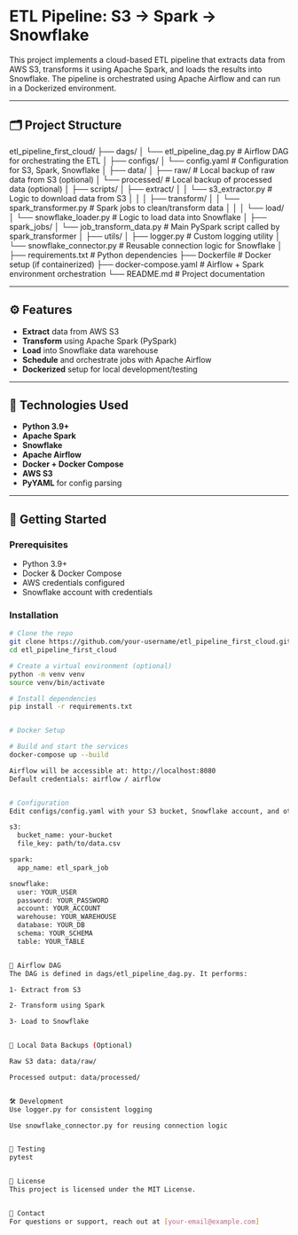 # ETL Pipeline: S3 → Spark → Snowflake

This project implements a cloud-based ETL pipeline that extracts data from AWS S3, transforms it using Apache Spark, and loads the results into Snowflake. The pipeline is orchestrated using Apache Airflow and can run in a Dockerized environment.

---

## 🗂️ Project Structure

etl_pipeline_first_cloud/
├── dags/
│   └── etl_pipeline_dag.py           # Airflow DAG for orchestrating the ETL
│
├── configs/
│   └── config.yaml                   # Configuration for S3, Spark, Snowflake
│
├── data/
│   ├── raw/                          # Local backup of raw data from S3 (optional)
│   └── processed/                    # Local backup of processed data (optional)
│
├── scripts/
│   ├── extract/
│   │   └── s3_extractor.py           # Logic to download data from S3
│   │
│   ├── transform/
│   │   └── spark_transformer.py      # Spark jobs to clean/transform data
│   │
│   └── load/
│       └── snowflake_loader.py       # Logic to load data into Snowflake
│
├── spark_jobs/
│   └── job_transform_data.py         # Main PySpark script called by spark_transformer
│
├── utils/
│   ├── logger.py                     # Custom logging utility
│   └── snowflake_connector.py        # Reusable connection logic for Snowflake
│
├── requirements.txt                  # Python dependencies
├── Dockerfile                        # Docker setup (if containerized)
├── docker-compose.yaml               # Airflow + Spark environment orchestration
└── README.md                         # Project documentation


---

## ⚙️ Features

- **Extract** data from AWS S3
- **Transform** using Apache Spark (PySpark)
- **Load** into Snowflake data warehouse
- **Schedule** and orchestrate jobs with Apache Airflow
- **Dockerized** setup for local development/testing

---

## 🧪 Technologies Used

- **Python 3.9+**
- **Apache Spark**
- **Snowflake**
- **Apache Airflow**
- **Docker + Docker Compose**
- **AWS S3**
- **PyYAML** for config parsing

---

## 🚀 Getting Started

### Prerequisites

- Python 3.9+
- Docker & Docker Compose
- AWS credentials configured
- Snowflake account with credentials

### Installation

```bash
# Clone the repo
git clone https://github.com/your-username/etl_pipeline_first_cloud.git
cd etl_pipeline_first_cloud

# Create a virtual environment (optional)
python -m venv venv
source venv/bin/activate

# Install dependencies
pip install -r requirements.txt


# Docker Setup

# Build and start the services
docker-compose up --build

Airflow will be accessible at: http://localhost:8080
Default credentials: airflow / airflow


# Configuration
Edit configs/config.yaml with your S3 bucket, Snowflake account, and other settings.

s3:
  bucket_name: your-bucket
  file_key: path/to/data.csv

spark:
  app_name: etl_spark_job

snowflake:
  user: YOUR_USER
  password: YOUR_PASSWORD
  account: YOUR_ACCOUNT
  warehouse: YOUR_WAREHOUSE
  database: YOUR_DB
  schema: YOUR_SCHEMA
  table: YOUR_TABLE


📅 Airflow DAG
The DAG is defined in dags/etl_pipeline_dag.py. It performs:

1- Extract from S3

2- Transform using Spark

3- Load to Snowflake


📂 Local Data Backups (Optional)

Raw S3 data: data/raw/

Processed output: data/processed/


🛠️ Development
Use logger.py for consistent logging

Use snowflake_connector.py for reusing connection logic


🧪 Testing
pytest


🧾 License
This project is licensed under the MIT License.


📧 Contact
For questions or support, reach out at [your-email@example.com]


